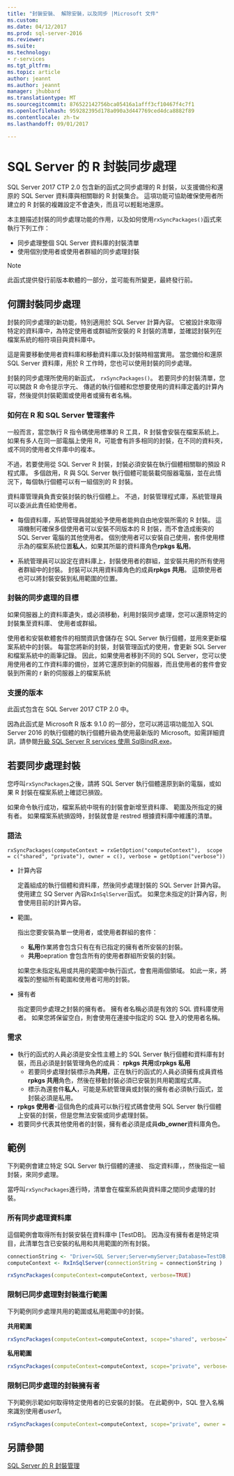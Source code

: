 ```yaml
---
title: "封裝安裝、 解除安裝，以及同步 |Microsoft 文件"
ms.custom: 
ms.date: 04/12/2017
ms.prod: sql-server-2016
ms.reviewer: 
ms.suite: 
ms.technology:
- r-services
ms.tgt_pltfrm: 
ms.topic: article
author: jeannt
ms.author: jeannt
manager: jhubbard
ms.translationtype: MT
ms.sourcegitcommit: 876522142756bca05416a1afff3cf10467f4c7f1
ms.openlocfilehash: 959282395d178a090a3d447769ced4dca8882f89
ms.contentlocale: zh-tw
ms.lasthandoff: 09/01/2017

---
```


# <a name="r-package-synchronization-for-sql-server"></a>SQL Server 的 R 封裝同步處理

SQL Server 2017 CTP 2.0 包含新的函式之同步處理的 R 封裝，以支援備份和還原的 SQL Server 資料庫與相關聯的 R 封裝集合。 這項功能可協助確保使用者所建立的 R 封裝的複雜設定不會遺失，而且可以輕鬆地還原。  

本主題描述封裝的同步處理功能的作用，以及如何使用`rxSyncPackages()`函式來執行下列工作：

+  同步處理整個 SQL Server 資料庫的封裝清單
+  使用個別使用者或使用者群組的同步處理封裝

> [!NOTE]
> 此函式提供發行前版本軟體的一部分，並可能有所變更，最終發行前。

## <a name="what-is-package-synchronization"></a>何謂封裝同步處理 

封裝的同步處理的新功能，特別適用於 SQL Server 計算內容。 它被設計來取得特定的資料庫中，為特定使用者或群組所安裝的 R 封裝的清單，並確認封裝列在檔案系統的相符項目與資料庫中。 

這是需要移動使用者資料庫和移動資料庫以及封裝時相當實用。 當您備份和還原 SQL Server 資料庫，用於 R 工作時，您也可以使用封裝的同步處理。

封裝的同步處理所使用的新函式， `rxSyncPackages()`。 若要同步的封裝清單，您可以開啟 R 命令提示字元、 傳遞的執行個體和您想要使用的資料庫定義的計算內容，然後提供封裝範圍或使用者或擁有者名稱。 

### <a name="how-packages-are-managed-in-r-and-sql-server"></a>如何在 R 和 SQL Server 管理套件

一般而言，當您執行 R 指令碼使用標準的 R 工具，R 封裝會安裝在檔案系統上。 如果有多人在同一部電腦上使用 R，可能會有許多相同的封裝，在不同的資料夾，或不同的使用者文件庫中的複本。

不過，若要使用從 SQL Server R 封裝，封裝必須安裝在執行個體相關聯的預設 R 程式庫。 多個啟用，R 與 SQL Server 執行個體可能裝載伺服器電腦，並在此情況下，每個執行個體可以有一組個別的 R 封裝。 

資料庫管理員負責安裝封裝的執行個體上。 不過，封裝管理程式庫，系統管理員可以委派此責任給使用者。 

+ 每個資料庫，系統管理員就能給予使用者能夠自由地安裝所需的 R 封裝。 這項機制可確保多個使用者可以安裝不同版本的 R 封裝，而不會造成衝突的 SQL Server 電腦的其他使用者。 個別使用者可以安裝自己使用，套件使用標示為的檔案系統位置**私人**，如果其所屬的資料庫角色**rpkgs 私用**。

+ 系統管理員可以設定在資料庫上，封裝使用者的群組，並安裝共用的所有使用者群組中的封裝。 封裝可以共用資料庫角色的成員**rpkgs 共用**。 這類使用者也可以將封裝安裝到私用範圍的位置。 

### <a name="goal-of-package-synchronization"></a>封裝的同步處理的目標

如果伺服器上的資料庫遺失，或必須移動，利用封裝同步處理，您可以還原特定的封裝集至資料庫、 使用者或群組。 

使用者和安裝軟體套件的相關資訊會儲存在 SQL Server 執行個體，並用來更新檔案系統中的封裝。 每當您將新的封裝，封裝管理函式的使用，會更新 SQL Server 和檔案系統中的兩筆記錄。 因此，如果使用者移到不同的 SQL Server，您可以使用使用者的工作資料庫的備份，並將它還原到新的伺服器，而且使用者的套件會安裝到所需的 r 新的伺服器上的檔案系統


### <a name="supported-versions"></a>支援的版本

此函式包含在 SQL Server 2017 CTP 2.0 中。

因為此函式是 Microsoft R 版本 9.1.0 的一部分，您可以將這項功能加入 SQL Server 2016 的執行個體的執行個體升級為使用最新版的 Microsoft。如需詳細資訊，請參閱[升級 SQL Server R services 使用 SqlBindR.exe](../r/use-sqlbindr-exe-to-upgrade-an-instance-of-sql-server.md)。

## <a name="to-synchronize-packages"></a>若要同步處理封裝

您呼叫`rxSyncPackages`之後，請將 SQL Server 執行個體還原到新的電腦，或如果 R 封裝在檔案系統上確認已損毀。

如果命令執行成功，檔案系統中現有的封裝會新增至資料庫、 範圍及所指定的擁有者。 如果檔案系統損毀時，封裝就會是 restred 根據資料庫中維護的清單。

### <a name="syntax"></a>語法
`rxSyncPackages(computeContext = rxGetOption("computeContext"),  scope = c("shared", "private"), owner = c(), verbose = getOption("verbose"))`

+ 計算內容

    定義組成的執行個體和資料庫，然後同步處理封裝的 SQL Server 計算內容。使用建立 SQ Server 內容`RxInSqlServer`函式。 如果您未指定的計算內容，則會使用目前的計算內容。 

+ 範圍。

  指出您要安裝為單一使用者，或使用者群組的套件： 

    + **私用**作業將會包含只有在有已指定的擁有者所安裝的封裝。
    + **共用**oepration 會包含所有的使用者群組所安裝的封裝。 

  如果您未指定私用或共用的範圍中執行函式，會套用兩個領域。 如此一來，將複製的整組所有範圍和使用者可用的封裝。

+ 擁有者 

    指定要同步處理之封裝的擁有者。 擁有者名稱必須是有效的 SQL 資料庫使用者。 如果您將保留空白，則會使用在連接中指定的 SQL 登入的使用者名稱。


### <a name="requirements"></a>需求

+ 執行的函式的人員必須是安全性主體上的 SQL Server 執行個體和資料庫有封裝，而且必須是封裝管理角色的成員： **rpkgs 共用**或**rpkgs 私用** 
  + 若要同步處理封裝標示為**共用**，正在執行的函式的人員必須擁有成員資格**rpkgs 共用**角色，然後在移動封裝必須已安裝到共用範圍程式庫。
  + 標示為還套件**私人**，可能是系統管理員或封裝的擁有者必須執行函式，並封裝必須是私用。
+ **rpkgs 使用者**-這個角色的成員可以執行程式碼會使用 SQL Server 執行個體上安裝的封裝，但是您無法安裝或同步處理封裝。
+ 若要同步代表其他使用者的封裝，擁有者必須是成員**db_owner**資料庫角色。

## <a name="examples"></a>範例

下列範例會建立特定 SQL Server 執行個體的連接、 指定資料庫，，然後指定一組封裝，來同步處理。 

當呼叫`rxSyncPackages`進行時，清單會在檔案系統與資料庫之間同步處理的封裝。 

### <a name="synchronize-all-by-database"></a>所有同步處理資料庫

這個範例會取得所有封裝安裝在資料庫中 [TestDB]。 因為沒有擁有者是特定項目，此清單包含已安裝的私用和共用範圍的所有封裝。

```R
connectionString <- "Driver=SQL Server;Server=myServer;Database=TestDB;Trusted_Connection=True;"
computeContext <- RxInSqlServer(connectionString = connectionString )

rxSyncPackages(computeContext=computeContext, verbose=TRUE)
```

### <a name="restrict-synchronized-packages-by-scope"></a>限制已同步處理對封裝進行範圍 

下列範例同步處理共用的範圍或私用範圍中的封裝。

**共用範圍**

```R
rxSyncPackages(computeContext=computeContext, scope="shared", verbose=TRUE)
```

**私用範圍**

```R
rxSyncPackages(computeContext=computeContext, scope="private", verbose=TRUE)
```

### <a name="restrict-synchronized-packages-by-owner"></a>限制已同步處理的封裝擁有者 

下列範例示範如何取得特定使用者的已安裝的封裝。 在此範例中，SQL 登入名稱來識別使用者*user1*。

```R
rxSyncPackages(computeContext=computeContext, scope="private", owner = "user1", verbose=TRUE))
```

## <a name="see-also"></a>另請參閱

[SQL Server 的 R 封裝管理](../r/r-package-management-for-sql-server-r-services.md)
